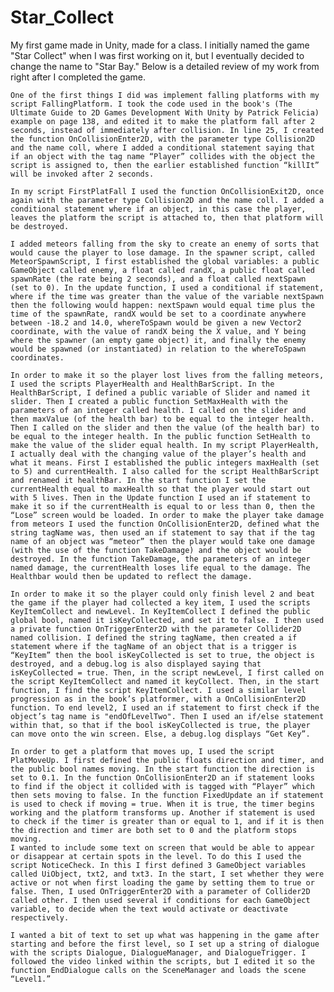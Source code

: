 # Star_Collect
 My first game made in Unity, made for a class. I initially named the game "Star Collect" when I was first working on it, but I eventually decided to change the name to "Star Bay." Below is a detailed review of my work from right after I completed the game.

 	One of the first things I did was implement falling platforms with my script FallingPlatform. I took the code used in the book's (The Ultimate Guide to 2D Games Development With Unity by Patrick Felicia) example on page 138, and edited it to make the platform fall after 2 seconds, instead of immediately after collision. In line 25, I created the function OnCollisionEnter2D, with the parameter type Collision2D and the name coll, where I added a conditional statement saying that if an object with the tag name “Player” collides with the object the script is assigned to, then the earlier established function “killIt” will be invoked after 2 seconds.  
 
	In my script FirstPlatFall I used the function OnCollisionExit2D, once again with the parameter type Collision2D and the name coll. I added a conditional statement where if an object, in this case the player, leaves the platform the script is attached to, then that platform will be destroyed.
 
	I added meteors falling from the sky to create an enemy of sorts that would cause the player to lose damage. In the spawner script, called MeteorSpawnScript, I first established the global variables: a public GameObject called enemy, a float called randX, a public float called spawnRate (the rate being 2 seconds), and a float called nextSpawn (set to 0). In the update function, I used a conditional if statement, where if the time was greater than the value of the variable nextSpawn then the following would happen: nextSpawn would equal time plus the time of the spawnRate, randX would be set to a coordinate anywhere between -18.2 and 14.0, whereToSpawn would be given a new Vector2 coordinate, with the value of randX being the X value, and Y being where the spawner (an empty game object) it, and finally the enemy would be spawned (or instantiated) in relation to the whereToSpawn coordinates. 
 
	In order to make it so the player lost lives from the falling meteors, I used the scripts PlayerHealth and HealthBarScript. In the HealthBarScript, I defined a public variable of Slider and named it slider. Then I created a public function SetMaxHealth with the parameters of an integer called health. I called on the slider and then maxValue (of the health bar) to be equal to the integer health. Then I called on the slider and then the value (of the health bar) to be equal to the integer health. In the public function SetHealth to make the value of the slider equal health. In my script PlayerHealth, I actually deal with the changing value of the player’s health and what it means. First I established the public integers maxHealth (set to 5) and currentHealth. I also called for the script HealthBarScript and renamed it healthBar. In the start function I set the currentHealth equal to maxHealth so that the player would start out with 5 lives. Then in the Update function I used an if statement to make it so if the currentHealth is equal to or less than 0, then the “Lose” screen would be loaded. In order to make the player take damage from meteors I used the function OnCollisionEnter2D, defined what the string tagName was, then used an if statement to say that if the tag name of an object was “meteor” then the player would take one damage (with the use of the function TakeDamage) and the object would be destroyed. In the function TakeDamage, the parameters of an integer named damage, the currentHealth loses life equal to the damage. The Healthbar would then be updated to reflect the damage.
 
	In order to make it so the player could only finish level 2 and beat the game if the player had collected a key item, I used the scripts KeyItemCollect and newLevel. In KeyItemCollect I defined the public global bool, named it isKeyCollected, and set it to false. I then used a private function OnTriggerEnter2D with the parameter Collider2D named collision. I defined the string tagName, then created a if statement where if the tagName of an object that is a trigger is “KeyItem” then the bool isKeyCollected is set to true, the object is destroyed, and a debug.log is also displayed saying that isKeyCollected = true. Then, in the script newLevel, I first called on the script KeyItemCollect and named it keyCollect. Then, in the start function, I find the script KeyItemCollect. I used a similar level progression as in the book’s platformer, with a OnCollisionEnter2D function. To end level2, I used an if statement to first check if the object’s tag name is "endOfLevelTwo". Then I used an if/else statement within that, so that if the bool isKeyCollected is true, the player can move onto the win screen. Else, a debug.log displays “Get Key”.
 
	In order to get a platform that moves up, I used the script PlatMoveUp. I first defined the public floats direction and timer, and the public bool names moving. In the start function the direction is set to 0.1. In the function OnCollisionEnter2D an if statement looks to find if the object it collided with is tagged with “Player” which then sets moving to false. In the function FixedUpdate an if statement is used to check if moving = true. When it is true, the timer begins working and the platform transforms up. Another if statement is used to check if the timer is greater than or equal to 1, and if it is then the direction and timer are both set to 0 and the platform stops moving. 
	I wanted to include some text on screen that would be able to appear or disappear at certain spots in the level. To do this I used the script NoticeCheck. In this I first defined 3 GameObject variables called UiObject, txt2, and txt3. In the start, I set whether they were active or not when first loading the game by setting them to true or false. Then, I used OnTriggerEnter2D with a parameter of Collider2D called other. I then used several if conditions for each GameObject variable, to decide when the text would activate or deactivate respectively.
 
	I wanted a bit of text to set up what was happening in the game after starting and before the first level, so I set up a string of dialogue with the scripts Dialogue, DialogueManager, and DialogueTrigger. I followed the video linked within the scripts, but I edited it so the function EndDialogue calls on the SceneManager and loads the scene “Level1.”
